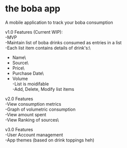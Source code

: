 # the boba app

A mobile application to track your boba consumption

v1.0 Features (Current WIP):\
-MVP\
-Maintain list of boba drinks consumed as entries in a list\
-Each list item contains details of drink's:\
  * Name\
  * Source\
  * Price\
  * Purchase Date\
  * Volume\
-List is moidifable\
    -Add, Delete, Modify list items


v2.0 Features\
-View consumption metrics\
-Graph of volumetric consumption\
-View amount spent\
-View Ranking of sources\


v3.0 Features\
-User Account management\
-App themes (based on drink toppings heh)
